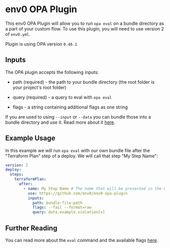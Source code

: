 
# env0 OPA Plugin

  

This env0 OPA Plugin will allow you to run `opa eval` on a bundle directory as a part of your custom flow. To use this plugin, you will need to use version 2 of `env0.yml`.

  

Plugin is using OPA version `0.46.1`

  

## Inputs

  

The OPA plugin accepts the following inputs:

* path (required) - the path to your bundle directory (the root folder is your project's root folder)

* query (required) - a query to eval with `opa eval`

* flags - a string containing additional flags as one string


If you are used to using `--input` or `--data` you can bundle those into a bundle directory and use it. Read more about it [here](https://www.openpolicyagent.org/docs/latest/management-bundles/#bundle-build).


## Example Usage

  

In this example we will run `opa eval` with our own bundle file after the "Terraform Plan" step of a deploy. We will call that step "My Step Name":

```yaml
version: 2
deploy:
  steps:
    terraformPlan:
      after:
        - name: My Step Name # The name that will be presented in the UI for this step
          use: https://github.com/env0/env0-opa-plugin
          inputs:
            path: bundle-file-path
            flags: --fail --format=raw
            query: data.example.violation[x]

```

  

## Further Reading

You can read more about the `eval` command and the available flags [here](https://www.openpolicyagent.org/docs/latest/#2-try-opa-eval).
